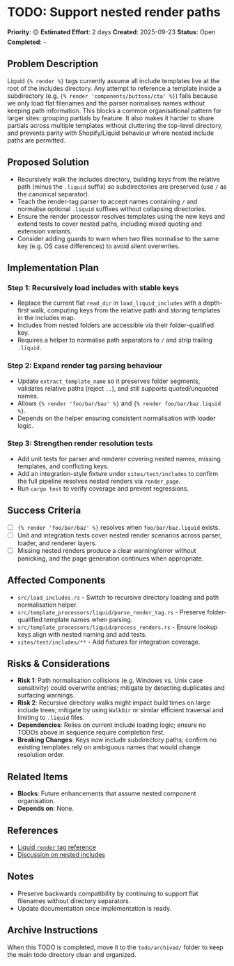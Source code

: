 # TODO: Support nested render paths

**Priority**: 🟡
**Estimated Effort**: 2 days
**Created**: 2025-09-23
**Status**: Open
**Completed**: -

## Problem Description

Liquid `{% render %}` tags currently assume all include templates live at the root of the includes directory. Any attempt to reference a template inside a subdirectory (e.g. `{% render 'components/buttons/cta' %}`) fails because we only load flat filenames and the parser normalises names without keeping path information. This blocks a common organisational pattern for larger sites: grouping partials by feature. It also makes it harder to share partials across multiple templates without cluttering the top-level directory, and prevents parity with Shopify/Liquid behaviour where nested include paths are permitted.

## Proposed Solution

- Recursively walk the includes directory, building keys from the relative path (minus the `.liquid` suffix) so subdirectories are preserved (use `/` as the canonical separator).
- Teach the render-tag parser to accept names containing `/` and normalise optional `.liquid` suffixes without collapsing directories.
- Ensure the render processor resolves templates using the new keys and extend tests to cover nested paths, including mixed quoting and extension variants.
- Consider adding guards to warn when two files normalise to the same key (e.g. OS case differences) to avoid silent overwrites.

## Implementation Plan

### Step 1: Recursively load includes with stable keys
- Replace the current flat `read_dir` in `load_liquid_includes` with a depth-first walk, computing keys from the relative path and storing templates in the includes map.
- Includes from nested folders are accessible via their folder-qualified key.
- Requires a helper to normalise path separators to `/` and strip trailing `.liquid`.

### Step 2: Expand render tag parsing behaviour
- Update `extract_template_name` so it preserves folder segments, validates relative paths (reject `..`), and still supports quoted/unquoted names.
- Allows `{% render 'foo/bar/baz' %}` and `{% render foo/bar/baz.liquid %}`.
- Depends on the helper ensuring consistent normalisation with loader logic.

### Step 3: Strengthen render resolution tests
- Add unit tests for parser and renderer covering nested names, missing templates, and conflicting keys.
- Add an integration-style fixture under `sites/test/includes` to confirm the full pipeline resolves nested renders via `render_page`.
- Run `cargo test` to verify coverage and prevent regressions.

## Success Criteria

- [ ] `{% render 'foo/bar/baz' %}` resolves when `foo/bar/baz.liquid` exists.
- [ ] Unit and integration tests cover nested render scenarios across parser, loader, and renderer layers.
- [ ] Missing nested renders produce a clear warning/error without panicking, and the page generation continues when appropriate.

## Affected Components

- `src/load_includes.rs` - Switch to recursive directory loading and path normalisation helper.
- `src/template_processors/liquid/parse_render_tag.rs` - Preserve folder-qualified template names when parsing.
- `src/template_processors/liquid/process_renders.rs` - Ensure lookup keys align with nested naming and add tests.
- `sites/test/includes/**` - Add fixtures for integration coverage.

## Risks & Considerations

- **Risk 1**: Path normalisation collisions (e.g. Windows vs. Unix case sensitivity) could overwrite entries; mitigate by detecting duplicates and surfacing warnings.
- **Risk 2**: Recursive directory walks might impact build times on large include trees; mitigate by using `WalkDir` or similar efficient traversal and limiting to `.liquid` files.
- **Dependencies**: Relies on current include loading logic; ensure no TODOs above in sequence require completion first.
- **Breaking Changes**: Keys now include subdirectory paths; confirm no existing templates rely on ambiguous names that would change resolution order.

## Related Items

- **Blocks**: Future enhancements that assume nested component organisation.
- **Depends on**: None.

## References

- [Liquid `render` tag reference](https://shopify.dev/docs/api/liquid/tags/theme-tags#render)
- [Discussion on nested includes](https://github.com/Shopify/liquid/discussions/1666)

## Notes

- Preserve backwards compatibility by continuing to support flat filenames without directory separators.
- Update documentation once implementation is ready.

## Archive Instructions

When this TODO is completed, move it to the `todo/archived/` folder to keep the main todo directory clean and organized.
